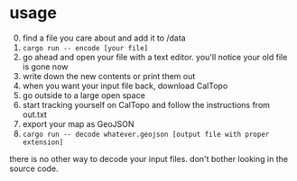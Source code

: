 # usage
0. find a file you care about and add it to /data
1. `cargo run -- encode [your file]`
2. go ahead and open your file with a text editor. you'll notice your old file is gone now
3. write down the new contents or print them out
4. when you want your input file back, download CalTopo
5. go outside to a large open space
6. start tracking yourself on CalTopo and follow the instructions from out.txt
7. export your map as GeoJSON
8. `cargo run -- decode whatever.geojson [output file with proper extension]`

there is no other way to decode your input files. don't bother looking in the source code.
